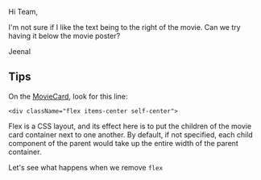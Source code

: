 Hi Team,

I'm not sure if I like the text being to the right of the movie. Can we try having it below the movie poster?

Jeenal

## Tips

On the [MovieCard](../src/components/MovieCard.jsx), look for this line:

`<div className="flex items-center self-center">`

Flex is a CSS layout, and its effect here is to put the children of the movie card container next to one another.
By default, if not specified, each child component of the parent would take up the entire width of the parent container.

Let's see what happens when we remove `flex`
